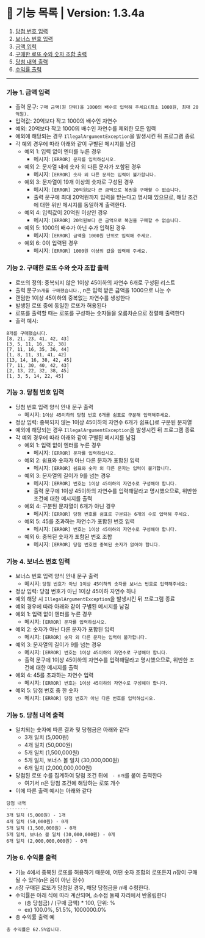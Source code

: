 # 📃 기능 목록 | Version: 1.3.4a

1. [당첨 번호 입력](#기능-1-당첨-번호-입력)
2. [보너스 번호 입력](#기능-2-보너스-번호-입력)
3. [금액 입력](#기능-3-금액-입력)
4. [구매한 로또 수와 숫자 조합 출력](#기능-4-구매한-로또-수와-숫자-조합-출력)
5. [당첨 내역 출력](#기능-5-당첨-내역-출력)
6. [수익률 출력](#기능-6-수익률-출력)

___

### 기능 1. 금액 입력
- 출력 문구: `구매 금액(원 단위)을 1000의 배수로 입력해 주세요(최소 1000원, 최대 20억원).`
- 입력값: 20억보다 작고 1000의 배수인 자연수
- 예외: 20억보다 작고 1000의 배수인 자연수를 제외한 모든 입력
- 예외에 해당되는 경우 `IllegalArgumentException`을 발생시킨 뒤 프로그램 종료
- 각 예외 경우에 따라 아래와 같이 구별된 메시지를 남김
  - 예외 1: 입력 없이 엔터를 누른 경우
    * 메시지: `[ERROR] 문자를 입력하십시오.`
  - 예외 2: 문자열 내에 숫자 외 다른 문자가 포함된 경우
    * 메시지: `[ERROR] 숫자 외 다른 문자는 입력이 불가합니다.`
  - 예외 3: 문자열이 19개 이상의 숫자로 구성된 경우
    * 메시지: `[ERROR] 20억원보다 큰 금액으로 복권을 구매할 수 없습니다.`
    * 출력 문구에 최대 20억원까지 입력을 받는다고 명시돼 있으므로, 해당 조건에 대한 위반 메시지를 동일하게 출력한다. 
  - 예외 4: 입력값이 20억원 이상인 경우
    * 메시지: `[ERROR] 20억원보다 큰 금액으로 복권을 구매할 수 없습니다.`
  - 예외 5: 1000의 배수가 아닌 수가 입력된 경우
    * 메시지: `[ERROR] 금액을 1000원 단위로 입력해 주세요.`
  - 예외 6: 0이 입력된 경우
    * 메시지: `[ERROR] 1000원 이상의 값을 입력해 주세요.`

### 기능 2. 구매한 로또 수와 숫자 조합 출력
- 로또의 정의: 중복되지 않은 1이상 45이하의 자연수 6개로 구성된 리스트
- 출력 문구:`n개를 구매했습니다.`, *n*은 입력 받은 금액을 1000으로 나눈 수
- 랜덤한 1이상 45이하의 중복없는 자연수를 생성한다
- 발생된 로또 중에 동일한 로또가 허용된다
- 로또를 출력할 때는 로또를 구성하는 숫자들을 오름차순으로 정렬해 출력한다
- 출력 예시:
```
8개를 구매했습니다.
[8, 21, 23, 41, 42, 43] 
[3, 5, 11, 16, 32, 38] 
[7, 11, 16, 35, 36, 44] 
[1, 8, 11, 31, 41, 42] 
[13, 14, 16, 38, 42, 45] 
[7, 11, 30, 40, 42, 43] 
[2, 13, 22, 32, 38, 45] 
[1, 3, 5, 14, 22, 45]
```

### 기능 3. 당첨 번호 입력
- 당첨 번호 입력 양식 안내 문구 출력
  - 메시지: `1이상 45이하의 당첨 번호 6개를 쉼표로 구분해 입력해주세요.`
- 정상 입력: 중복되지 않는 1이상 45이하의 자연수 6개가 쉼표(,)로 구분된 문자열
- 예외에 해당되는 경우 `IllegalArgumentException`을 발생시킨 뒤 프로그램 종료
- 각 예외 경우에 따라 아래와 같이 구별된 메시지를 남김
  - 예외 1: 입력 없이 엔터를 누른 경우
    * 메시지: `[ERROR] 문자를 입력하십시오.`
  - 예외 2: 쉼표와 숫자가 아닌 다른 문자가 포함된 입력
    * 메시지: `[ERROR] 쉼표와 숫자 외 다른 문자는 입력이 불가합니다.`
  - 예외 3: 문자열의 길이가 9를 넘는 경우
    * 메시지: `[ERROR] 번호는 1이상 45이하의 자연수로 구성해야 합니다.`
    * 출력 문구에 1이상 45이하의 자연수를 입력해달라고 명시했으므로, 위반한 조건에 대한 메시지를 출력
  - 예외 4: 구분된 문자열이 6개가 아닌 경우
    * 메시지: `[ERROR] 당첨 번호를 쉼표로 구분되는 6개의 수로 입력해 주세요.`
  - 예외 5: 45를 초과하는 자연수가 포함된 번호 입력
    * 메시지: `[ERROR] 번호는 1이상 45이하의 자연수로 구성해야 합니다.`
  - 예외 6: 중복된 숫자가 포함된 번호 조합
    * 메시지: `[ERROR] 당첨 번호엔 중복된 숫자가 없어야 합니다.`

### 기능 4. 보너스 번호 입력
- 보너스 번호 입력 양식 안내 문구 출력
  - 메시지: `당첨 번호가 아닌 1이상 45이하의 숫자를 보너스 번호로 입력해주세요: `
- 정상 입력: 당첨 번호가 아닌 1이상 45이하 자연수 하나
- 예외 해당 시 `IllegalArgumentException`을 발생시킨 뒤 프로그램 종료
-  예외 경우에 따라 아래와 같이 구별된 메시지를 남김
- 예외 1: 입력 없이 엔터를 누른 경우
  * 메시지: `[ERROR] 문자를 입력하십시오.`
- 예외 2: 숫자가 아닌 다른 문자가 포함된 입력
  * 메시지: `[ERROR] 숫자 외 다른 문자는 입력이 불가합니다.`
- 예외 3: 문자열의 길이가 9를 넘는 경우
  * 메시지: `[ERROR] 번호는 1이상 45이하의 자연수로 구성해야 합니다.`
  * 출력 문구에 1이상 45이하의 자연수를 입력해달라고 명시했으므로, 위반한 조건에 대한 메시지를 출력
- 예외 4: 45를 초과하는 자연수 입력
  * 메시지: `[ERROR] 번호는 1이상 45이하의 자연수로 구성해야 합니다.`
- 예외 5: 당첨 번호 중 한 숫자
  * 메시지: `[ERROR] 당첨 번호가 아닌 다른 번호를 입력하십시오.`

### 기능 5. 당첨 내역 출력
- 일치되는 숫자에 따른 결과 및 당첨금은 아래와 같다
  * 3개 일치 (5,000원)
  * 4개 일치 (50,000원)
  * 5개 일치 (1,500,000원)
  * 5개 일치, 보너스 볼 일치 (30,000,000원)
  * 6개 일치 (2,000,000,000원)
- 당첨된 로또 수를 집계하여 당첨 조건 뒤에 ` - n개`를 붙여 출력한다
  * 여기서 *n*은 당첨 조건에 해당하는 로또 개수
- 이에 따른 출력 예시는 아래와 같다
```
당첨 내역
--------
3개 일치 (5,000원) - 1개
4개 일치 (50,000원) - 0개
5개 일치 (1,500,000원) - 0개
5개 일치, 보너스 볼 일치 (30,000,000원) - 0개
6개 일치 (2,000,000,000원) - 0개
```

### 기능 6. 수익률 출력
- 기능 4에서 중복된 로또를 허용하기 때문에, 어떤 숫자 조합의 로또든지 *n*장이 구매될 수 있다(*n*은 음이 아닌 정수)
- *n*장 구매된 로또가 당첨일 경우, 해당 당첨금을 *n*배 수령한다.
- 수익률은 아래 식에 따라 계산되며, 소수점 둘째 자리에서 반올림한다
  * (총 당첨금) / (구매 금액) * 100, 단위: %
  * ex) 100.0%, 51.5%, 1000000.0%
- 총 수익률 출력 예
```
총 수익률은 62.5%입니다.
```